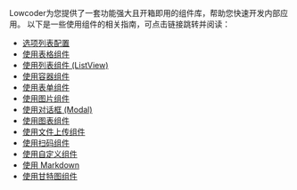 Lowcoder为您提供了一套功能强大且开箱即用的组件库，帮助您快速开发内部应用。
以下是一些使用组件的相关指南，可点击链接跳转并阅读：

-   [选项列表配置](component-guides/option-list.md)
-   [使用表格组件](component-guides/using-table.md)
-   [使用列表组件 (ListView)](component-guides/using-listView.md)
-   [使用容器组件](component-guides/using-container.md)
-   [使用表单组件](component-guides/using-form.md)
-   [使用图片组件](component-guides/using-image.md)
-   [使用对话框 (Modal)](component-guides/using-modal.md)
-   [使用图表组件](component-guides/using-chart.md)
-   [使用文件上传组件](component-guides/using-file.md)
-   [使用扫码组件](component-guides/using-scanner.md)
-   [使用自定义组件](component-guides/using-custom.md)
-   [使用 Markdown](component-guides/using-markdown.md)
-   [使用甘特图组件](component-guides/using-gantee.md)